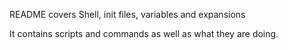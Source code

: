 README covers Shell, init files, variables and expansions

It contains scripts and commands as well as what they are doing.
